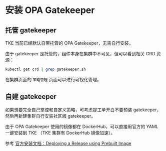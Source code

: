 # 安装 OPA Gatekeeper

## 托管 gatekeeper

TKE 当前已经默认自带托管的 OPA Gatekeeper，无需自行安装。

由于 gatekeeper 是托管的，组件本身在集群中不可见，但可以看到相关 CRD 资源：

```bash
kubectl get crd | grep gatekeeper.sh
```

在集群页面的 `策略管理` 页面可以进行可视化管理。

## 自建 gatekeeper

如果想要完全自己掌控和自定义策略，可考虑提工单开白不要预装 gatekeeper，然后再新建集群自行安装社区版 gatekeeper。

由于 OPA Gatekeeper 使用的镜像都在 DockerHub，可以直接用官方的 YAML 一键安装到 TKE （TKE 集群有 DockerHub 镜像加速）。

参考 [官方安装文档：Deploying a Release using Prebuilt Image](https://open-policy-agent.github.io/gatekeeper/website/docs/install/#deploying-a-release-using-prebuilt-image) 
